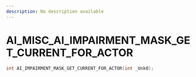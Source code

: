 ```yaml
---
description: No description available 
---
```


# AI_MISC\_AI_IMPAIRMENT_MASK_GET_CURRENT_FOR_ACTOR

```cpp
int AI_IMPAIRMENT_MASK_GET_CURRENT_FOR_ACTOR(int _Unk0);
```